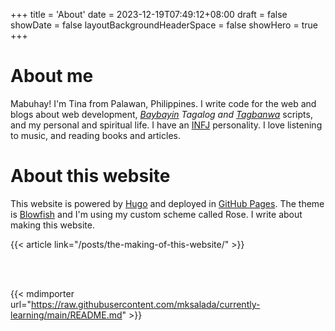 +++
title = 'About'
date = 2023-12-19T07:49:12+08:00
draft = false
showDate = false
layoutBackgroundHeaderSpace = false
showHero = true
+++

# About me

Mabuhay! I'm Tina from Palawan, Philippines. I write code for the web and blogs about web development, *[Baybayin](https://en.wikipedia.org/wiki/Baybayin) Tagalog and [Tagbanwa](https://en.wikipedia.org/wiki/Tagbanwa_script)* scripts, and my personal and spiritual life. I have an [INFJ](https://www.16personalities.com/profiles/89121c2e06f1d) personality. I love listening to music, and reading books and articles.

# About this website

This website is powered by [Hugo](https://gohugo.io/) and deployed in [GitHub Pages](https://pages.github.com/). The theme is [Blowfish](https://blowfish.page) and I'm using my custom scheme called Rose. I write about making this website.

{{< article link="/posts/the-making-of-this-website/" >}}

<br><br>

{{< mdimporter url="https://raw.githubusercontent.com/mksalada/currently-learning/main/README.md" >}}
